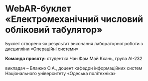 # WebAR-буклет «Електромеханічний числовий обліковий табулятор»
 Буклет створено як результат виконання лабораторної роботи з дисципліни «Операційні системи» 

 **Команда проєкту:**
 студентка Чан Фам Май Кхань, група АІ-232


викладач – Блажко О.А., доцент кафедри інформаційних систем Національного університету «Одеська політехніка»
